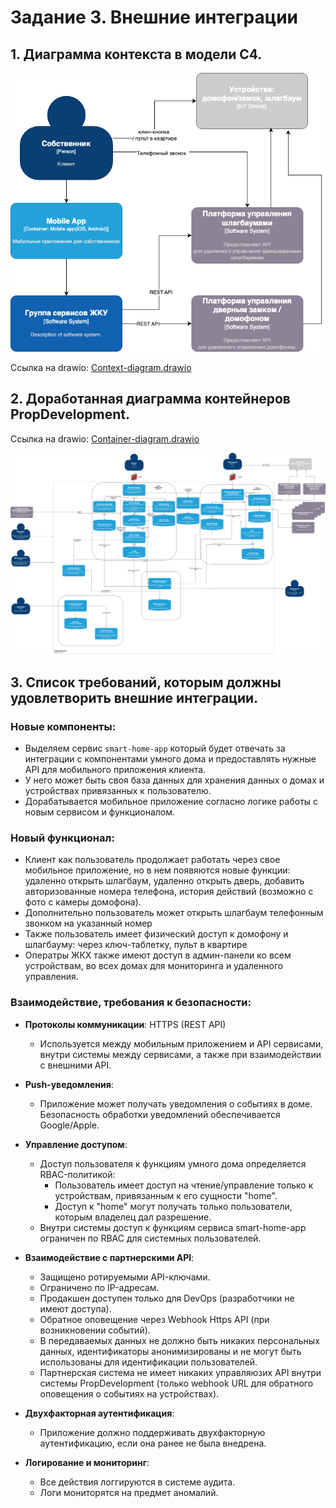 # Задание 3. Внешние интеграции


## 1. Диаграмма контекста в модели С4.
![context-diagram.png](context-diagram.png)

Ссылка на drawio: [Сontext-diagram.drawio](https://drive.google.com/file/d/1K-8coIwDaPdjDZM7D_uw1tOBmQh39D-h/view?usp=drive_link)

## 2. Доработанная  диаграмма контейнеров PropDevelopment.

Ссылка на drawio: [Сontainer-diagram.drawio](https://drive.google.com/file/d/1a8rCaPXJBozvkyrJV1NLdju6ZSHWZcUY/view?usp=drive_link)

![container-diagram.png](container-diagram.png)


## 3. Список требований, которым должны удовлетворить внешние интеграции. 

### Новые компоненты:

- Выделяем сервис `smart-home-app` который будет отвечать за интеграции с компонентами умного дома
и предоставлять нужные API для мобильного приложения клиента.
- У него может быть своя база данных для хранения данных о домах и устройствах привязанных к пользователю.
- Дорабатывается мобильное приложение согласно логике работы с новым сервисом и функционалом.

### Новый функционал:

- Клиент как пользователь продолжает работать через свое мобильное приложение,
но в нем появяются новые функции: удаленно открыть шлагбаум, удаленно открыть дверь,
  добавить авторизованные номера телефона,  история действий (возможно с фото с камеры домофона).
- Дополнительно пользователь может открыть шлагбаум телефонным звонком на указанный номер
- Также пользователь имеет физический доступ к домофону и шлагбауму: через ключ-таблетку, пульт в квартире
- Оператры ЖКХ также имеют доступ в админ-панели ко всем устройствам, во всех домах для мониторинга и удаленного управления.


### Взаимодействие, требования к безопасности:

- **Протоколы коммуникации**: HTTPS (REST API)
  - Используется между мобильным приложением и API сервисами, внутри системы между сервисами, а также при взаимодействии с внешними API.
- **Push-уведомления**:
  - Приложение может получать уведомления о событиях в доме. Безопасность обработки уведомлений обеспечивается Google/Apple.
- **Управление доступом**:
  - Доступ пользователя к функциям умного дома определяется RBAC-политикой:
    - Пользователь имеет доступ на чтение/управление только к устройствам, привязанным к его сущности "home".
    - Доступ к "home" могут получать только пользователи, которым владелец дал разрешение.
  - Внутри системы доступ к функциям сервиса smart-home-app ограничен по RBAC для системных пользователей.
- **Взаимодействие с партнерскими API**:
  - Защищено ротируемыми API-ключами.
  - Ограничено по IP-адресам.
  - Продакшен доступен только для DevOps (разработчики не имеют доступа).
  - Обратное оповещение через Webhook Https API (при возникновении событий).
  - В передаваемых данных не должно быть никаких персональных данных, идентификаторы
    анонимизированы и не могут быть использованы для идентификации пользователей.
  - Партнерская система не имеет никаких управляюзих API внутри системы PropDevelopment
    (только webhook URL для обратного оповещения о событиях на устройствах).

- **Двухфакторная аутентификация**:
  - Приложение должно поддерживать двухфакторную аутентификацию, если она ранее не была внедрена.
- **Логирование и мониторинг**:
  - Все действия логгируются в системе аудита.
  - Логи мониторятся на предмет аномалий.

